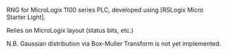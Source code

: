 RNG for MicroLogix 1100 series PLC, developed using [RSLogix Micro Starter Light].

Relies on MicroLogix layout (status bits, etc.)

N.B. Gaussian distribution via Box-Muller Transform is not yet implemented.
